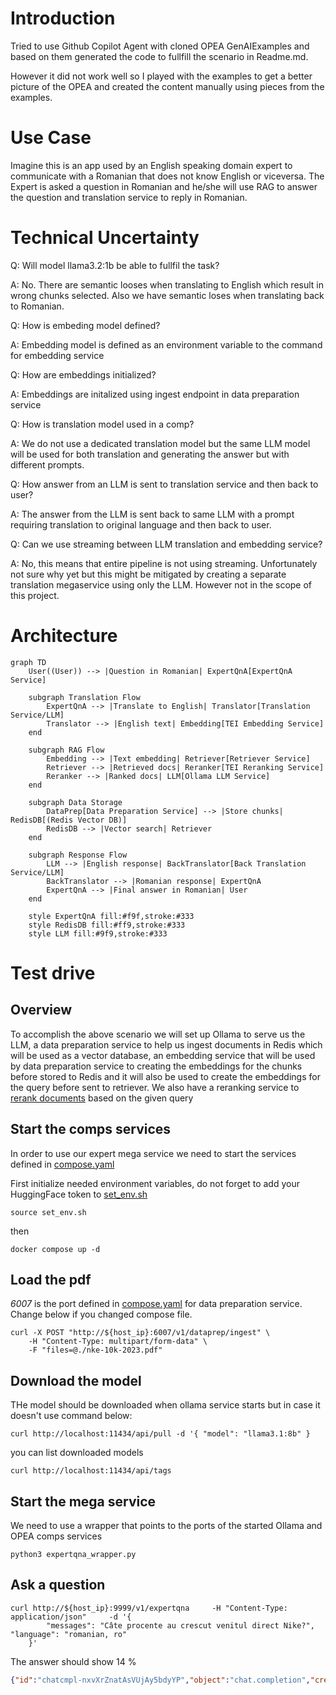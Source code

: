 # Introduction

Tried to use Github Copilot Agent with cloned OPEA GenAIExamples and based on them generated the code to fullfill the scenario in Readme.md.

However it did not work well so I played with the examples to get a better picture of the OPEA and created the content manually using pieces from the examples.

# Use Case

Imagine this is an app used by an English speaking domain expert to communicate with a Romanian that does not know English or viceversa. The Expert is asked a question in Romanian and he/she will use RAG to answer the question and translation service to reply in Romanian. 

# Technical Uncertainty

Q: Will model llama3.2:1b be able to fullfil the task?

A: No. There are semantic looses when translating to English which result in wrong chunks selected. Also we have semantic loses when translating back to Romanian.

Q: How is embeding model defined?

A: Embedding model is defined as an environment variable to the command for embedding service

Q: How are embeddings initialized?

A: Embeddings are initalized using ingest endpoint in data preparation service

Q: How is translation model used in a comp?

A: We do not use a dedicated translation model but the same LLM model will be used for both translation and generating the answer but with different prompts.

Q: How answer from an LLM is sent to translation service and then back to user?

A: The answer from the LLM is sent back to same LLM with a prompt requiring translation to original language and then back to user.

Q: Can we use streaming between LLM translation and embedding service?

A: No, this means that entire pipeline is not using streaming. Unfortunately not sure why yet but this might be mitigated by creating a separate translation megaservice using only the LLM. However not in the scope of this project.

# Architecture

```mermaid
graph TD
    User((User)) --> |Question in Romanian| ExpertQnA[ExpertQnA Service]
    
    subgraph Translation Flow
        ExpertQnA --> |Translate to English| Translator[Translation Service/LLM]
        Translator --> |English text| Embedding[TEI Embedding Service]
    end

    subgraph RAG Flow
        Embedding --> |Text embedding| Retriever[Retriever Service]
        Retriever --> |Retrieved docs| Reranker[TEI Reranking Service]
        Reranker --> |Ranked docs| LLM[Ollama LLM Service]
    end

    subgraph Data Storage
        DataPrep[Data Preparation Service] --> |Store chunks| RedisDB[(Redis Vector DB)]
        RedisDB --> |Vector search| Retriever
    end

    subgraph Response Flow
        LLM --> |English response| BackTranslator[Back Translation Service/LLM]
        BackTranslator --> |Romanian response| ExpertQnA
        ExpertQnA --> |Final answer in Romanian| User
    end

    style ExpertQnA fill:#f9f,stroke:#333
    style RedisDB fill:#ff9,stroke:#333
    style LLM fill:#9f9,stroke:#333
```

# Test drive

## Overview

To accomplish the above scenario we will set up Ollama to serve us the LLM, a data preparation service to help us ingest documents in Redis which will be used as a vector database, an embedding service that will be used by data preparation service to creating the embeddings for the chunks before stored to Redis and it will also be used to create the embeddings for the query before sent to retriever. We also have a reranking service to [rerank documents](https://github.com/opea-project/GenAIComps/blob/main/comps/rerankings/src/README.md) based on the given query

## Start the comps services

In order to use our expert mega service we need to start the services defined in [compose.yaml](ExpertQA/compose.yaml)

First initialize needed environment variables, do not forget to add your HuggingFace token to [set_env.sh](ExpertQA/set_env.sh)
```
source set_env.sh
```
then
```
docker compose up -d
```

## Load the pdf

*6007* is the port defined in [compose.yaml](ExpertQA/compose.yaml) for data preparation service. Change below if you changed compose file.

```
curl -X POST "http://${host_ip}:6007/v1/dataprep/ingest" \
    -H "Content-Type: multipart/form-data" \
    -F "files=@./nke-10k-2023.pdf"
```

## Download the model

THe model should be downloaded when ollama service starts but in case it doesn't use command below:

```
curl http://localhost:11434/api/pull -d '{ "model": "llama3.1:8b" }
```

you can list downloaded models
```
curl http://localhost:11434/api/tags
```

## Start the mega service

We need to use a wrapper that points to the ports of the started Ollama and OPEA comps services

```
python3 expertqna_wrapper.py

```

## Ask a question

```
curl http://${host_ip}:9999/v1/expertqna     -H "Content-Type: application/json"     -d '{
        "messages": "Câte procente au crescut venitul direct Nike?", "language": "romanian, ro"
    }'

```

The answer should show 14 %

```json
{"id":"chatcmpl-nxvXrZnatAsVUjAy5bdyYP","object":"chat.completion","created":1740254791,"model":"expertqna","choices":[{"index":0,"message":{"role":"assistant","content":"Conform rezultatelor căutării, veniturile NIKE Direct au crescut cu 14% de la 18,7 miliarde dolari în anul fiscal 2022 până la 21,3 miliarde dolari în anul fiscal 2023. Prin urmare, răspunsul este:\n\nVenitul direct NIKE a crescut cu 14%."},"finish_reason":"stop","metadata":null}],"usage":{"prompt_tokens":0,"total_tokens":0,"completion_tokens":0}}
```